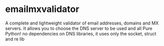 # emailmxvalidator
A complete and lightweight validator of email addresses, domains and MX servers. It allows you to choose the DNS server to be used and all Pure Python! no dependencies on DNS libraries, it uses only the socket, struct and re lib
